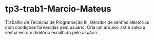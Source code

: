 # tp3-trab1-Marcio-Mateus
Trabalho de Técnicas de Programação III.
Gerador de senhas aleatórias com condições fornecidas pelo usuário.
Cria um arquivo .txt e salva a senha em um diretório escolhido pelo usuário.
